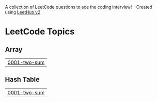 A collection of LeetCode questions to ace the coding interview! - Created using [LeetHub v2](https://github.com/arunbhardwaj/LeetHub-2.0)
<!---LeetCode Topics Start-->
# LeetCode Topics
## Array
|  |
| ------- |
| [0001-two-sum](https://github.com/pandu-66/Leetcode/tree/master/0001-two-sum) |
## Hash Table
|  |
| ------- |
| [0001-two-sum](https://github.com/pandu-66/Leetcode/tree/master/0001-two-sum) |
<!---LeetCode Topics End-->